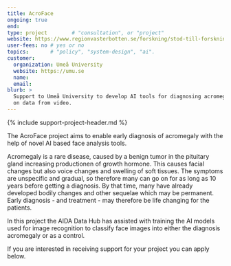 ```yaml
---
title: AcroFace
ongoing: true
end:
type: project        # "consultation", or "project"
website: https://www.regionvasterbotten.se/forskning/stod-till-forskning/stod-for-ai-och-machine-learning/vill-diagnostisera-akromegali-med-hjalp-av-ai
user-fees: no # yes or no
topics:       # "policy", "system-design", "ai".
customer:
  organization: Umeå University
  website: https://umu.se
  name:
  email:
blurb: >
  Support to Umeå University to develop AI tools for diagnosing acromegaly based
  on data from video.
---
```


{% include support-project-header.md %}

The AcroFace project aims to enable early diagnosis of acromegaly with the help of novel AI based face analysis tools.

Acromegaly is a rare disease, caused by a benign tumor in the pituitary gland increasing productionen of growth hormone. This causes facial changes but also voice changes and swelling of soft tissues. The symptoms are unspecific and gradual, so therefore many can go on for as long as 10 years before getting a diagnosis. By that time, many have already developed bodily changes and other sequelae which may be permanent. Early diagnosis - and treatment - may therefore be life changing for the patients.

In this project the AIDA Data Hub has assisted with training the AI models used for image recognition to classify face images into either the diagnosis acromegaly or as a control.

If you are interested in receiving support for your project you can apply below.